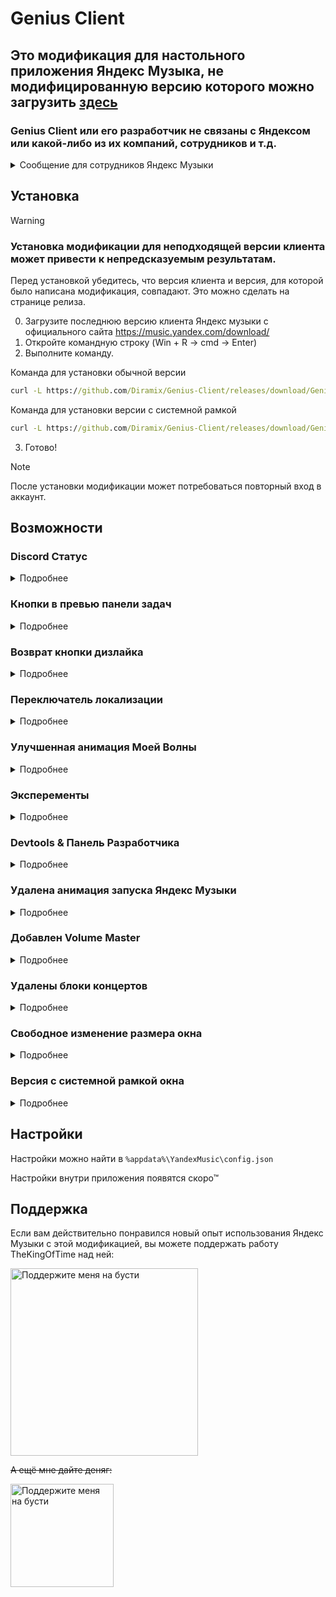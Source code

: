 # Genius Client

## Это модификация для настольного приложения Яндекс Музыка, не модифицированную версию которого можно загрузить [здесь](https://music.yandex.com/download/)
### Genius Client или его разработчик не связаны с Яндексом или какой-либо из их компаний, сотрудников и т.д.
<details>
   <summary>Сообщение для сотрудников Яндекс Музыки</summary>
   
   Поскольку вы сочли код TheKingOfTime полезным и скопировали некоторые части [отсюда](https://github.com/TheKing-OfTime/YandexMusicModClient/commit/5384285a8de1101102fc21f593266807b38a304f#diff-c314348839e9fcfdd871cc449297e9cf3f9631701ff29758014ba11bf9200ba0) (более конкретно, событие PLAYER_ACTION) и добавили его в ванильный клиент, возможно, вы захотите нанять его.
   Его работа будет намного эффективнее, если он буду работать над исходным кодом в уютном бомжарнике, а не с минифицированной и прогнанной через webpack версией кода!
</details>


## Установка

> [!WARNING]  
> ### Установка модификации для неподходящей версии клиента может привести к непредсказуемым результатам.
> Перед установкой убедитесь, что версия клиента и версия, для которой было написана модификация, совпадают.
> Это можно сделать на странице релиза.

0. Загрузите последнюю версию клиента Яндекс музыки с официального сайта https://music.yandex.com/download/
1. Откройте командную строку (Win + R -> cmd -> Enter)
2. Выполните команду.

Команда для установки обычной версии
```bat
curl -L https://github.com/Diramix/Genius-Client/releases/download/Genius-Client-1.3.2/app.asar > %localappdata%/Programs/YandexMusic/resources/app.asar
```

Команда для установки версии с системной рамкой
```bat
curl -L https://github.com/Diramix/Genius-Client/releases/download/Genius-Client-1.3.2/app-wsf.asar > %localappdata%/Programs/YandexMusic/resources/app.asar
```
3. Готово!

> [!NOTE]  
> После установки модификации может потребоваться повторный вход в аккаунт.


## Возможности

### Discord Статус
<details>
   <summary>Подробнее</summary>

<details>
   <summary>Настройки</summary>
   
      "discordRPC": {
			"enable": true or false,                         //Включает или отключает disocrd RPC
			"applicationIDForRPC": "1124055337234858005",    //ID пользовательского приложения вашего для discord RPC
			"showButtons": true or false,                    //Включает или отключает все кнопки в состоянии discord 
			"overrideDeepLinksExperiment": true or false,    //Включает или отключает разделение веб-кнопок и кнопок рабочего стола на одну кнопку
			"showGitHubButton": true or false                //Включает или отключает кнопку Github, если для параметра overrideDeepLinksExperiment установлено значение true
      }
      
</details>

   
Добавляет поддержку отображения текущего трека как статуса в Discord
![изображение](https://github.com/user-attachments/assets/2816f0af-b5d3-4907-9dd4-d970f0f66593)

</details>

### Кнопки в превью панели задач
<details>
   <summary>Подробнее</summary>

   
Добавляет поддержку расширений панели задач (Taskbar Extensions)

<details>
   <summary>Настройки</summary>
      
      "taskBarExtensions": {
			"enable": true or false //Включает или отключает расширения панели задач
		}
      
</details>

![изображение](https://github.com/user-attachments/assets/9877e5d5-677f-4e0f-8bbe-9294db3f780f)

</details>

### Возврат кнопки дизлайка
<details>
   <summary>Подробнее</summary>
   
Возвращает кнопку дизлайка в плеер на главной.

![image](https://github.com/user-attachments/assets/22a83331-dfc4-4c7b-92c9-4fdbe2758910)

</details>

### Переключатель локализации
<details>
   <summary>Подробнее</summary>
   
Разблокирует переключатель локализации

![изображение](https://github.com/user-attachments/assets/2b4bbeaa-b12c-4987-892d-bacd2111732a)

</details>

### Улучшенная анимация Моей Волны
<details>
   <summary>Подробнее</summary>
   
Улучшает поведение анимации Моей Волны. Она начинает лучше адаптироваться к музыке. Также позволяет настраивать частоту кадров в секунду при рендеринге анимации.
<details>
   <summary>Настройки</summary>
      
      "vibeAnimationEnhancement": {
	    "maxFPS": 25,             	// Максимально допустимая частота кадров в секунду. По умолчанию: 25. Рекомендуемое: 25 - 144. Не устанавливайте значание меньше 1
	    "intensityCoefficient": 1, 	// Чувствительность музыкального анализа. По умолчанию: 1; Рекомендуемое: 0,5 - 2; При значении 0 отключается улучшение анимации (почти :D)
	    "linearDeBoost": 5,		// Коэффициент выделения пиков в треке от основного трека. По умолчанию: 5. Рекомендуемое: 2 - 8. Если 1, отключает разделение пиков.
	    "playOnAnyEntity": false,	// Если включено, анимация воспроизводится, даже если источник трека не Моя Волна.
	    "disableRendering": false	// Полностью отключает анимацию. Используйте только если почувствуете значительное падение кадров в секунду. В противном случае подберите оптимальное значение параметра maxFPS для вашей системы.
      }
      
</details>

До:

https://github.com/user-attachments/assets/23a8da4d-3d6a-43c6-a5f5-965e065ed912

После:

https://github.com/user-attachments/assets/b062a3ee-d05e-4cf3-8e03-b6f8bf66525c

</details>

### Эксперементы
<details>
   <summary>Подробнее</summary>
   
Позволяет включать/выключать эксперементы. Для этого вам нужно модифицировать `%appdata%\YandexMusic\config.json`:

По умолчанию переопределены эти эксперементы:
```js
{
      WebNextEqualizer: 'on',
      WebNextTrackAboutModal: 'on',
      WebNextLanguageSwitcher: 'on',
      WebNextUGC: 'on',
}
```
</details>

### Devtools & Панель Разработчика
<details>
   <summary>Подробнее</summary>
   
Devtools по умолчанию отключены. Чтобы включить их, вам необходимо изменить `%appdata%\YandexMusic\config.json`:

Измените `"enableDevTools": false` на `"enableDevTools": true`

![electron_L6SeZLnSAH](https://github.com/TheKing-OfTime/YandexMusicModClient/assets/68960526/ae841087-d910-45e5-a007-3fd869a493e1)

![electron_y6aOeckPLH](https://github.com/TheKing-OfTime/YandexMusicModClient/assets/68960526/4bde4785-9196-4ac6-ad3b-9ac5db5b61c8)

</details>

### Удалена анимация запуска Яндекс Музыки
<details>
    <summary>Подробнее</summary>
Всех же бесит эта ужасная анимация!? Так вот, её больше нет!

Яндекс Музыка запускается быстро и плавно.
</details>

### Добавлен Volume Master
<details>
    <summary>Подробнее</summary>
	
![image](https://github.com/user-attachments/assets/78f842c6-5259-42b6-8b2a-c38ab7ea2314)

Теперь вы можете менять громкость на ALT + колёсико мыши вверх или вниз

**Создатель этого скрипта:**

<div align="center">

[![Avatar](https://github.com/user-attachments/assets/bdf69eba-3e60-4006-9aed-c071afc2c7a2)](https://github.com/Maks1mio)

**[EvT (Maks1mio)](https://github.com/Maks1mio)**

Нажмите чтобы перейти на страницу создателя скрипта

</div>

</details>

### Удалены блоки концертов
<details>
    <summary>Подробнее</summary>
Встроен скрипт "No Concerts 1.0.0" для удаления блоков концертов
	
![image](https://github.com/user-attachments/assets/383c8112-474a-4cc9-8f22-733aaf44b9d5)
</details>

### Свободное изменение размера окна
<details>
    <summary>Подробнее</summary>
	
![image](https://github.com/user-attachments/assets/67256d66-312f-4303-8d95-4f947af32547)

</details>

### Версия с системной рамкой окна
<details>
    <summary>Подробнее</summary>
	
![image](https://github.com/user-attachments/assets/f5bf2616-bb45-4918-bbde-d208aa03fdf2)
![изображение](https://github.com/user-attachments/assets/50cd6be4-000e-4f64-ba42-bb80016f9b20)

</details>

## Настройки
Настройки можно найти в `%appdata%\YandexMusic\config.json`

Настройки внутри приложения появятся скоро™ 

## Поддержка
Если вам действительно понравился новый опыт использования Яндекс Музыки с этой модификацией, вы можете поддержать работу TheKingOfTime над ней:
<p align="left">
   <a href="https://boosty.to/thekingoftime/donate">
      <img width="300" alt="Поддержите меня на бусти" src="https://github.com/user-attachments/assets/7b341f16-6513-4138-a3c5-b5892b062f63">
   </a>
</p>

~~А ещё мне дайте деняг:~~
<p align="left">
   <a href="https://boosty.to/Diramix">
      <img width="165" alt="Поддержите меня на бусти" src="https://github.com/user-attachments/assets/97220d0f-21c6-42bd-91ff-bfedbc2e32c8">
   </a>
</p>
